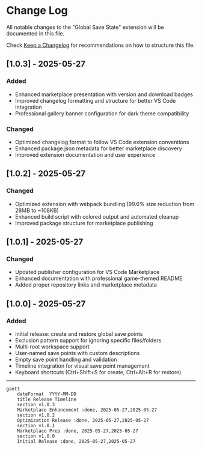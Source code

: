 # Change Log

All notable changes to the "Global Save State" extension will be documented in this file.

Check [Keep a Changelog](http://keepachangelog.com/) for recommendations on how to structure this file.

## [1.0.3] - 2025-05-27

### Added
- Enhanced marketplace presentation with version and download badges
- Improved changelog formatting and structure for better VS Code integration
- Professional gallery banner configuration for dark theme compatibility

### Changed
- Optimized changelog format to follow VS Code extension conventions
- Enhanced package.json metadata for better marketplace discovery
- Improved extension documentation and user experience

## [1.0.2] - 2025-05-27

### Changed
- Optimized extension with webpack bundling (99.6% size reduction from 28MB to ~108KB)
- Enhanced build script with colored output and automated cleanup
- Improved package structure for marketplace publishing

## [1.0.1] - 2025-05-27

### Changed
- Updated publisher configuration for VS Code Marketplace
- Enhanced documentation with professional game-themed README
- Added proper repository links and marketplace metadata

## [1.0.0] - 2025-05-27

### Added
- Initial release: create and restore global save points
- Exclusion pattern support for ignoring specific files/folders
- Multi-root workspace support
- User-named save points with custom descriptions
- Empty save point handling and validation
- Timeline integration for visual save point management
- Keyboard shortcuts (Ctrl+Shift+S for create, Ctrl+Alt+R for restore)

---

```mermaid
gantt
    dateFormat  YYYY-MM-DD
    title Release Timeline
    section v1.0.3
    Marketplace Enhancement :done, 2025-05-27,2025-05-27
    section v1.0.2
    Optimization Release :done, 2025-05-27,2025-05-27
    section v1.0.1
    Marketplace Prep :done, 2025-05-27,2025-05-27
    section v1.0.0
    Initial Release :done, 2025-05-27,2025-05-27
```
